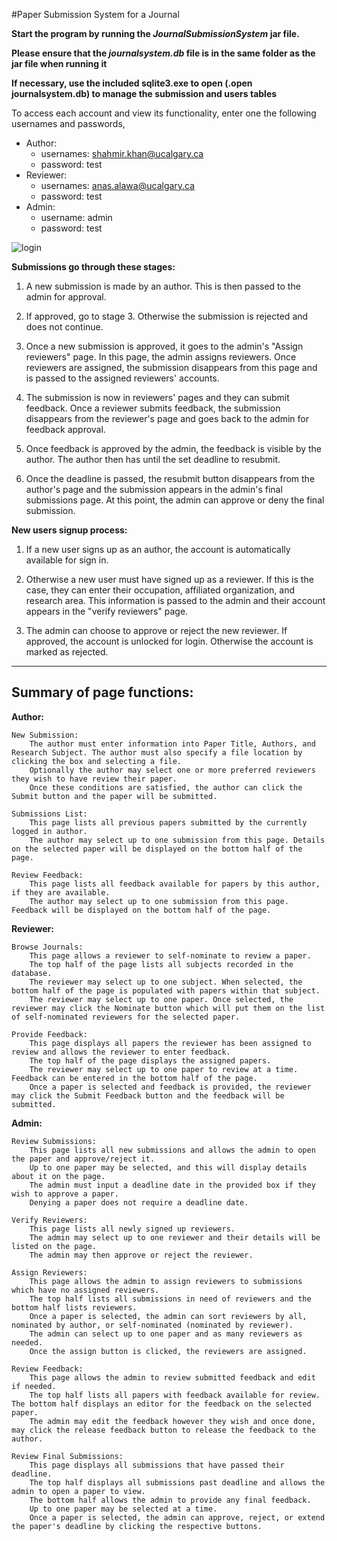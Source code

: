 #Paper Submission System for a Journal

**Start the program by running the _JournalSubmissionSystem_ jar file.**

**Please ensure that the _journalsystem.db_ file is in the same folder as the jar file when running it**

**If necessary, use the included sqlite3.exe to open (.open journalsystem.db) to manage the submission and users tables**

To access each account and view its functionality, enter one the following usernames and passwords,

  - Author:
    - usernames: shahmir.khan@ucalgary.ca
    - password: test
  - Reviewer:
    - usernames: anas.alawa@ucalgary.ca
    - password: test
  - Admin:
    - username: admin
    - password: test

![login](https://user-images.githubusercontent.com/40903042/55686890-09d29080-5924-11e9-90b3-6218c5af35c7.jpg)

**Submissions go through these stages:**

1. A new submission is made by an author. This is then passed to the admin for approval.

2. If approved, go to stage 3. Otherwise the submission is rejected and does not continue.

3. Once a new submission is approved, it goes to the admin's "Assign reviewers" page. In this page, the admin assigns reviewers.
Once reviewers are assigned, the submission disappears from this page and is passed to the assigned reviewers' accounts.

4. The submission is now in reviewers' pages and they can submit feedback. Once a reviewer submits feedback, the submission disappears from
the reviewer's page and goes back to the admin for feedback approval.

5. Once feedback is approved by the admin, the feedback is visible by the author. The author then has until the set deadline to resubmit.

6. Once the deadline is passed, the resubmit button disappears from the author's page and the submission appears in the admin's final submissions page.
At this point, the admin can approve or deny the final submission.



**New users signup process:**

1. If a new user signs up as an author, the account is automatically available for sign in.

2. Otherwise a new user must have signed up as a reviewer. If this is the case, they can enter their occupation, affiliated organization, and research area.
This information is passed to the admin and their account appears in the "verify reviewers" page.

3. The admin can choose to approve or reject the new reviewer. If approved, the account is unlocked for login. Otherwise the account is marked as rejected.

---

## Summary of page functions:

**Author:**

	New Submission:
		The author must enter information into Paper Title, Authors, and Research Subject. The author must also specify a file location by clicking the box and selecting a file.
		Optionally the author may select one or more preferred reviewers they wish to have review their paper.
		Once these conditions are satisfied, the author can click the Submit button and the paper will be submitted.

	Submissions List:
		This page lists all previous papers submitted by the currently logged in author.
		The author may select up to one submission from this page. Details on the selected paper will be displayed on the bottom half of the page.

	Review Feedback:
		This page lists all feedback available for papers by this author, if they are available.
		The author may select up to one submission from this page. Feedback will be displayed on the bottom half of the page.


**Reviewer:**

	Browse Journals:
		This page allows a reviewer to self-nominate to review a paper.
		The top half of the page lists all subjects recorded in the database.
		The reviewer may select up to one subject. When selected, the bottom half of the page is populated with papers within that subject.
		The reviewer may select up to one paper. Once selected, the reviewer may click the Nominate button which will put them on the list of self-nominated reviewers for the selected paper.

	Provide Feedback:
		This page displays all papers the reviewer has been assigned to review and allows the reviewer to enter feedback.
		The top half of the page displays the assigned papers.
		The reviewer may select up to one paper to review at a time. Feedback can be entered in the bottom half of the page.
		Once a paper is selected and feedback is provided, the reviewer may click the Submit Feedback button and the feedback will be submitted.


**Admin:**

	Review Submissions:
		This page lists all new submissions and allows the admin to open the paper and approve/reject it.
		Up to one paper may be selected, and this will display details about it on the page.
		The admin must input a deadline date in the provided box if they wish to approve a paper.
		Denying a paper does not require a deadline date.

	Verify Reviewers:
		This page lists all newly signed up reviewers.
		The admin may select up to one reviewer and their details will be listed on the page.
		The admin may then approve or reject the reviewer.

	Assign Reviewers:
		This page allows the admin to assign reviewers to submissions which have no assigned reviewers.
		The top half lists all submissions in need of reviewers and the bottom half lists reviewers.
		Once a paper is selected, the admin can sort reviewers by all, nominated by author, or self-nominated (nominated by reviewer).
		The admin can select up to one paper and as many reviewers as needed.
		Once the assign button is clicked, the reviewers are assigned.

	Review Feedback:
		This page allows the admin to review submitted feedback and edit if needed.
		The top half lists all papers with feedback available for review. The bottom half displays an editor for the feedback on the selected paper.
		The admin may edit the feedback however they wish and once done, may click the release feedback button to release the feedback to the author.

	Review Final Submissions:
		This page displays all submissions that have passed their deadline.
		The top half displays all submissions past deadline and allows the admin to open a paper to view.
		The bottom half allows the admin to provide any final feedback.
		Up to one paper may be selected at a time.
		Once a paper is selected, the admin can approve, reject, or extend the paper's deadline by clicking the respective buttons.







